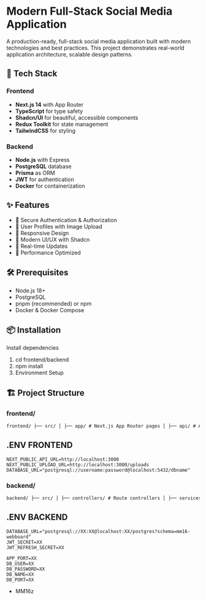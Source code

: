 # Modern Full-Stack Social Media Application

A production-ready, full-stack social media application built with modern technologies and best practices. This project demonstrates real-world application architecture, scalable design patterns.

## 🚀 Tech Stack

### Frontend
- **Next.js 14** with App Router
- **TypeScript** for type safety
- **Shadcn/UI** for beautiful, accessible components
- **Redux Toolkit** for state management
- **TailwindCSS** for styling

### Backend
- **Node.js** with Express
- **PostgreSQL** database
- **Prisma** as ORM
- **JWT** for authentication
- **Docker** for containerization

## ✨ Features

- 🔐 Secure Authentication & Authorization
- 👤 User Profiles with Image Upload
- 📱 Responsive Design
- 🎨 Modern UI/UX with Shadcn
- 🔄 Real-time Updates
- 🚀 Performance Optimized

## 🛠️ Prerequisites

- Node.js 18+
- PostgreSQL
- pnpm (recommended) or npm
- Docker & Docker Compose

## 📦 Installation

Install dependencies
1. cd frontend/backend
2. npm install
3. Environment Setup

## 🏗️ Project Structure

### frontend/

```markdown
frontend/ ├── src/ │ ├── app/ # Next.js App Router pages │ ├── api/ # API services │ ├── assets/ # Static assets │ ├── components/ # Reusable components │ ├── constants/ # Constants │ ├── hooks/ # Custom hooks │ ├── schemas/ # Zod schemas │ ├── types/ # TypeScript types │ ├── utils/ # Utility functions │ └── redux/ # Redux store and slices └── public/ # Static assets
```

## .ENV FRONTEND

```env
NEXT_PUBLIC_API_URL=http://localhost:3000
NEXT_PUBLIC_UPLOAD_URL=http://localhost:3000/uploads
DATABASE_URL="postgresql://username:password@localhost:5432/dbname"
```

### backend/

```markdown
backend/ ├── src/ │ ├── controllers/ # Route controllers │ ├── services/ # Business logic │ ├── models/ # Database models │ ├── routes/ # API routes │ ├── middleware/ # Custom middleware │ ├── utils/ # Utility functions │ └── prisma/ # Database schema and migrations └── uploads/ # Uploaded files
```

## .ENV BACKEND

```env
DATABASE_URL="postgresql://XX:XX@localhost:XX/postgres?schema=mm16-webboard"
JWT_SECRET=XX
JWT_REFRESH_SECRET=XX

APP_PORT=XX
DB_USER=XX
DB_PASSWORD=XX
DB_NAME=XX
DB_PORT=XX
```

- MM16z
